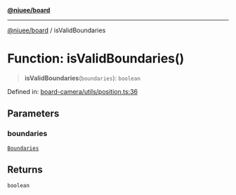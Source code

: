 [**@niuee/board**](../README.md)

***

[@niuee/board](../globals.md) / isValidBoundaries

# Function: isValidBoundaries()

> **isValidBoundaries**(`boundaries`): `boolean`

Defined in: [board-camera/utils/position.ts:36](https://github.com/niuee/board/blob/e6c1edcccf6525a0cc9088782c7c4653e837f533/src/board-camera/utils/position.ts#L36)

## Parameters

### boundaries

[`Boundaries`](../type-aliases/Boundaries.md)

## Returns

`boolean`
